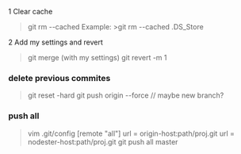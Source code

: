 1 Clear cache
> git rm --cached <filename>
Example: >git rm --cached .DS_Store

2 Add my settings and revert
> git merge <branch>(with my settings)
> git revert -m 1 <hash>

### delete previous commites
> git reset -hard <commit-hash>
> git push origin --force
// maybe new branch?

### push all
> vim .git/config
[remote "all"]
  url = origin-host:path/proj.git
  url = nodester-host:path/proj.git
> git push all master